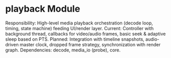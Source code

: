 # playback Module
Responsibility: High-level media playback orchestration (decode loop, timing, state machine) feeding UI/render layer.
Current: Controller with background thread, callbacks for video/audio frames, basic seek & adaptive sleep based on PTS.
Planned: Integration with timeline snapshots, audio-driven master clock, dropped frame strategy, synchronization with render graph.
Dependencies: decode, media_io (probe), core.
